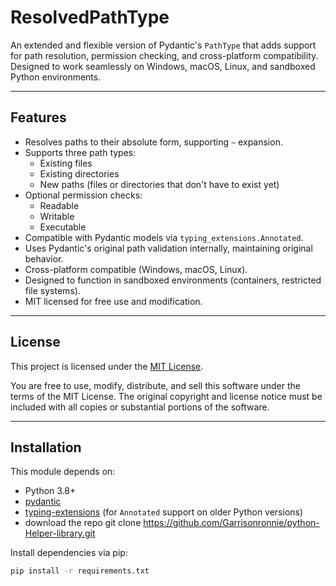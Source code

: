 # ResolvedPathType

An extended and flexible version of Pydantic's `PathType` that adds support for path resolution, permission checking, and cross-platform compatibility. Designed to work seamlessly on Windows, macOS, Linux, and sandboxed Python environments.

---

## Features

- Resolves paths to their absolute form, supporting `~` expansion.
- Supports three path types:
  - Existing files
  - Existing directories
  - New paths (files or directories that don't have to exist yet)
- Optional permission checks:
  - Readable
  - Writable
  - Executable
- Compatible with Pydantic models via `typing_extensions.Annotated`.
- Uses Pydantic's original path validation internally, maintaining original behavior.
- Cross-platform compatible (Windows, macOS, Linux).
- Designed to function in sandboxed environments (containers, restricted file systems).
- MIT licensed for free use and modification.

---

## License

This project is licensed under the [MIT License](./LICENSE).

You are free to use, modify, distribute, and sell this software under the terms of the MIT License. The original copyright and license notice must be included with all copies or substantial portions of the software.

---

## Installation

This module depends on:

- Python 3.8+
- [pydantic](https://pydantic.dev/)
- [typing-extensions](https://pypi.org/project/typing-extensions/) (for `Annotated` support on older Python versions)
- download the repo git clone https://github.com/Garrisonronnie/python-Helper-library.git

Install dependencies via pip:

```bash
pip install -r requirements.txt


